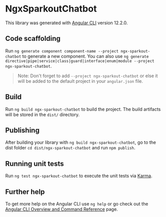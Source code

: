 # NgxSparkoutChatbot

This library was generated with [Angular CLI](https://github.com/angular/angular-cli) version 12.2.0.

## Code scaffolding

Run `ng generate component component-name --project ngx-sparkout-chatbot` to generate a new component. You can also use `ng generate directive|pipe|service|class|guard|interface|enum|module --project ngx-sparkout-chatbot`.
> Note: Don't forget to add `--project ngx-sparkout-chatbot` or else it will be added to the default project in your `angular.json` file. 

## Build

Run `ng build ngx-sparkout-chatbot` to build the project. The build artifacts will be stored in the `dist/` directory.

## Publishing

After building your library with `ng build ngx-sparkout-chatbot`, go to the dist folder `cd dist/ngx-sparkout-chatbot` and run `npm publish`.

## Running unit tests

Run `ng test ngx-sparkout-chatbot` to execute the unit tests via [Karma](https://karma-runner.github.io).

## Further help

To get more help on the Angular CLI use `ng help` or go check out the [Angular CLI Overview and Command Reference](https://angular.io/cli) page.
